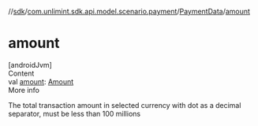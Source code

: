 //[sdk](../../../index.md)/[com.unlimint.sdk.api.model.scenario.payment](../index.md)/[PaymentData](index.md)/[amount](amount.md)



# amount  
[androidJvm]  
Content  
val [amount](amount.md): [Amount](../-amount/index.md)  
More info  


The total transaction amount in selected currency with dot as a decimal separator, must be less than 100 millions

  



